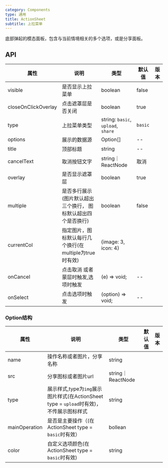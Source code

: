 ```yaml
---
category: Components
type: 通用
title: ActionSheet
subtitle: 上拉菜单
---
```



底部弹起的模态面板，包含与当前情境相关的多个选项，或是分享面板。

## API
| 属性 | 说明 | 类型 | 默认值 | 版本 |
| --- | --- | --- | --- | --- |
|visible|是否显示上拉菜单|boolean|false|  |
|closeOnClickOverlay|点击遮罩层是否关闭|boolean|true|  |
|type|上拉菜单类型|string: `basic`, `upload`, `share` |`basic`|  |
|options|展示的数据源|Option[]| --|  |
|title|顶部标题|string | --|  |
|cancelText|取消按钮文字|string｜ReactNode | 取消|  |
|overlay|是否显示遮罩层|boolean | true|  |
|multiple|是否多行展示(图片默认超出三个换行， 图标默认超出四个是否换行)|boolean|false|  |
|currentCol|指定图片，图标默认每行几个换行(在multiple为true时有效)|{image: 3, icon: 4}|  |  |
|onCancel|点击取消 或者蒙层时触发,选项时触发|(e) => void;|--|  |
|onSelect|点击选项时触发|(option) => void;|--|  |


### Option结构

| 属性 | 说明 | 类型 | 默认值 | 版本 |
| --- | --- | --- | --- | --- |
|name|操作名称或者图片，分享名称|string|  |  |
|src|分享图标或者图片url|string｜ReactNode|  |  |
|type|展示样式,type为`img`展示图片样式(在ActionSheet type = `upload`时有效)，不传展示图标样式|string|  |  |
|mainOperation|是否是主要操作（(在ActionSheet type = `basic`时有效）|bollean|  |  |
|color|自定义选项颜色(在ActionSheet type = `basic`时有效)|string|  |  |
